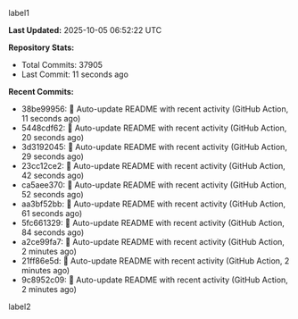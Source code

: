 
label1 
<!-- ACTIVITY_START -->
**Last Updated:** 2025-10-05 06:52:22 UTC

**Repository Stats:**
- Total Commits: 37905
- Last Commit: 11 seconds ago

**Recent Commits:**
- 38be99956: 🤖 Auto-update README with recent activity (GitHub Action, 11 seconds ago)
- 5448cdf62: 🤖 Auto-update README with recent activity (GitHub Action, 20 seconds ago)
- 3d3192045: 🤖 Auto-update README with recent activity (GitHub Action, 29 seconds ago)
- 23cc12ce2: 🤖 Auto-update README with recent activity (GitHub Action, 42 seconds ago)
- ca5aee370: 🤖 Auto-update README with recent activity (GitHub Action, 52 seconds ago)
- aa3bf52bb: 🤖 Auto-update README with recent activity (GitHub Action, 61 seconds ago)
- 5fc661329: 🤖 Auto-update README with recent activity (GitHub Action, 84 seconds ago)
- a2ce99fa7: 🤖 Auto-update README with recent activity (GitHub Action, 2 minutes ago)
- 21ff86e5d: 🤖 Auto-update README with recent activity (GitHub Action, 2 minutes ago)
- 9c8952c09: 🤖 Auto-update README with recent activity (GitHub Action, 2 minutes ago)
<!-- ACTIVITY_END -->

label2

